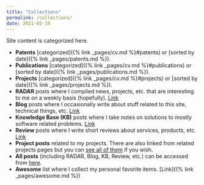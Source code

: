 ```yaml
---
title: "Collections"
permalink: /collections/
date: 2021-05-10
---
```


Site content is categorized here.

* **Patents** [categorized]({% link _pages/cv.md %}#patents)
  or [sorted by date]({% link
  _pages/patents.md %}).
* **Publications** [categorized]({% link _pages/cv.md %}#publications)
  or [sorted by date]({% link
  _pages/publications.md %}).
* **Projects** [categorized]({% link _pages/cv.md %}#projects)
  or [sorted by date]({% link
  _pages/projects.md %}).
* **RADAR** posts where I compiled news, projects, etc. that are interesting to
  me on a weekly basis (hopefully). [Link](/log/categories/radar)
* **Blog** posts where I occasionally write about stuff related to this site,
  technical things, etc. [Link](/log/categories/blog)
* **Knowledge Base (KB)** posts where I take notes on solutions to mostly software
  related problems. [Link](/log/categories/kb)
* **Review** posts where I write short reviews about services, products, etc.
  [Link](/log/categories/review)
* **Project posts** related to my projects. There are also linked from related
  projects pages but you can [see all of them](/log/categories/project) if you wish.
* **All posts** (including RADAR, Blog, KB, Review, etc.) can be accessed from
  [here](/log).
* **Awesome** list where I collect my personal favorite items. [Link]({% link
  _pages/awesome.md %})
